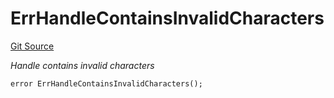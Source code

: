 # ErrHandleContainsInvalidCharacters
[Git Source](https://github.com/Crossbell-Box/Crossbell-Contracts/blob/1bc9213c7fb7853b038310c6b20bef0fd2cf388b/contracts/libraries/Error.sol)

*Handle contains invalid characters*


```solidity
error ErrHandleContainsInvalidCharacters();
```

